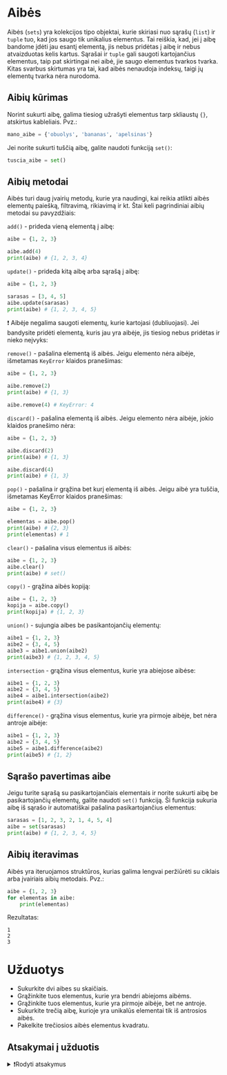 # Aibės

Aibės (`sets`) yra kolekcijos tipo objektai, kurie skiriasi nuo sąrašų (`list`) ir `tuple` tuo, kad jos saugo tik unikalius elementus. Tai reiškia, kad, jei į aibę bandome įdėti jau esantį elementą, jis nebus pridėtas į aibę ir nebus atvaizduotas kelis kartus. Sąrašai ir `tuple` gali saugoti kartojančius elementus, taip pat skirtingai nei aibė, jie saugo elementus tvarkos tvarka. Kitas svarbus skirtumas yra tai, kad aibės nenaudoja indeksų, taigi jų elementų tvarka nėra nurodoma.

## Aibių kūrimas

Norint sukurti aibę, galima tiesiog užrašyti elementus tarp skliaustų `{}`, atskirtus kableliais. Pvz.:

```Python
mano_aibe = {'obuolys', 'bananas', 'apelsinas'}
```

Jei norite sukurti tuščią aibę, galite naudoti funkciją `set()`:

```Python
tuscia_aibe = set()
```

## Aibių metodai

Aibės turi daug įvairių metodų, kurie yra naudingi, kai reikia atlikti aibės elementų paiešką, filtravimą, rikiavimą ir kt. Štai keli pagrindiniai aibių metodai su pavyzdžiais:

`add()` - prideda vieną elementą į aibę:

```Python
aibe = {1, 2, 3}

aibe.add(4)
print(aibe) # {1, 2, 3, 4}
```

`update()` - prideda kitą aibę arba sąrašą į aibę:

```Python
aibe = {1, 2, 3}

sarasas = [3, 4, 5]
aibe.update(sarasas)
print(aibe) # {1, 2, 3, 4, 5}
```

❗ Aibėje negalima saugoti elementų, kurie kartojasi (dubliuojasi). Jei bandysite pridėti elementą, kuris jau yra aibėje, jis tiesiog nebus pridėtas ir nieko neįvyks:

`remove()` - pašalina elementą iš aibės. Jeigu elemento nėra aibėje, išmetamas `KeyError` klaidos pranešimas:

```Python
aibe = {1, 2, 3}

aibe.remove(2)
print(aibe) # {1, 3}

aibe.remove(4) # KeyError: 4
```

`discard()` - pašalina elementą iš aibės. Jeigu elemento nėra aibėje, jokio klaidos pranešimo nėra:

```Python
aibe = {1, 2, 3}

aibe.discard(2)
print(aibe) # {1, 3}

aibe.discard(4)
print(aibe) # {1, 3}
```

`pop()` - pašalina ir grąžina bet kurį elementą iš aibės. Jeigu aibė yra tuščia, išmetamas KeyError klaidos pranešimas:

```Python
aibe = {1, 2, 3}

elementas = aibe.pop()
print(aibe) # {2, 3}
print(elementas) # 1
```

`clear()` - pašalina visus elementus iš aibės:

```Python
aibe = {1, 2, 3}
aibe.clear()
print(aibe) # set()
```

`copy()` - grąžina aibės kopiją:

```Python
aibe = {1, 2, 3}
kopija = aibe.copy()
print(kopija) # {1, 2, 3}
```

`union()` - sujungia aibes be pasikantojančių elementų:

```Python
aibe1 = {1, 2, 3}
aibe2 = {3, 4, 5}
aibe3 = aibe1.union(aibe2)
print(aibe3) # {1, 2, 3, 4, 5}
```

`intersection` - grąžina visus elementus, kurie yra abiejose aibėse:

```Python
aibe1 = {1, 2, 3}
aibe2 = {3, 4, 5}
aibe4 = aibe1.intersection(aibe2)
print(aibe4) # {3}
```

`difference()` - grąžina visus elementus, kurie yra pirmoje aibėje, bet nėra antroje aibėje:

```Python
aibe1 = {1, 2, 3}
aibe2 = {3, 4, 5}
aibe5 = aibe1.difference(aibe2)
print(aibe5) # {1, 2}
```

## Sąrašo pavertimas aibe

Jeigu turite sąrašą su pasikartojančiais elementais ir norite sukurti aibę be pasikartojančių elementų, galite naudoti `set()` funkciją. Ši funkcija sukuria aibę iš sąrašo ir automatiškai pašalina pasikartojančius elementus:

```Python
sarasas = [1, 2, 3, 2, 1, 4, 5, 4]
aibe = set(sarasas)
print(aibe) # {1, 2, 3, 4, 5}
```

## Aibių iteravimas

Aibės yra iteruojamos struktūros, kurias galima lengvai peržiūrėti su ciklais arba įvairiais aibių metodais. Pvz.:

```Python
aibe = {1, 2, 3}
for elementas in aibe:
    print(elementas)
```

Rezultatas:

```Text
1
2
3
```

# Užduotys

- Sukurkite dvi aibes su skaičiais.
- Grąžinkite tuos elementus, kurie yra bendri abiejoms aibėms.
- Grąžinkite tuos elementus, kurie yra pirmoje aibėje, bet ne antroje.
- Sukurkite trečią aibę, kurioje yra unikalūs elementai tik iš antrosios aibės.
- Pakelkite trečiosios aibės elementus kvadratu.

## Atsakymai į užduotis

<details><summary>❗Rodyti atsakymus</summary>
<hr>

```Python
aibe1 = {1, 2, 3, 4, 5}
aibe2 = {4, 5, 6, 7, 8}

bendra_aibe = aibe1.intersection(aibe2)
print('Bendra aibė:', bendra_aibe)

unikalios_aibe1 = aibe1.difference(aibe2)
print('Unikalūs aibės 1 elementai:', unikalios_aibe1)

aibe3 = aibe2.difference(aibe1)
print('Nauja aibė su aibės 2 unikaliais elementais:', aibe3)

aibe3_kvadratu = {x**2 for x in aibe3}
print('Aibės 3 elementai kvadratu:', aibe3_kvadratu)
```

Rezultatas:

```Text
Bendra aibė: {4, 5}
Unikalūs aibės 1 elementai: {1, 2, 3}
Nauja aibė su aibės 2 unikaliais elementais: {8, 6, 7}
Aibės 3 elementai kvadratu: {64, 49, 36}
```

</details>